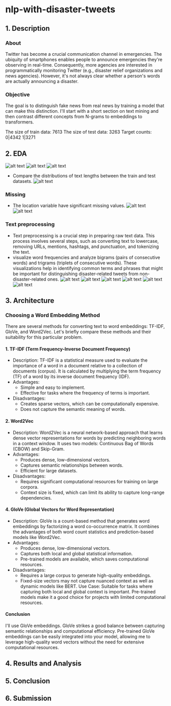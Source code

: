 # nlp-with-disaster-tweets

## 1. Description
### About
Twitter has become a crucial communication channel in emergencies. The ubiquity of smartphones enables people to announce emergencies they're observing in real-time. Consequently, more agencies are interested in programmatically monitoring Twitter (e.g., disaster relief organizations and news agencies). However, it's not always clear whether a person's words are actually announcing a disaster.
### Objective
The goal is to distinguish fake news from real news by training a model that can make this distinction. I'll start with a short section on text mining and then contrast different concepts from N-grams to embeddings to transformers.

The size of train data: 7613
The size of test data: 3263
Target counts:
0|4342
1|3271

## 2. EDA
![alt text](./image/image.png)
![alt text](./image/image-2.png)
![alt text](./image/image-3.png)
- Compare the distributions of text lengths between the train and test datasets.
![alt text](./image/image-1.png)

### Missing 
- The location variable have significant missing values.
![alt text](./image/image-4.png)
![alt text](./image/image-5.png)

### Text preprocessing
- Text preprocessing is a crucial step in preparing raw text data. This process involves several steps, such as converting text to lowercase, removing URLs, mentions, hashtags, and punctuation, and tokenizing the text. 
- visualize word frequencies and analyze bigrams (pairs of consecutive words) and trigrams (triplets of consecutive words). These visualizations help in identifying common terms and phrases that might be important for distinguishing disaster-related tweets from non-disaster-related ones.
![alt text](./image/image-6.png)
![alt text](./image/image-7.png)
![alt text](./image/image-8.png)
![alt text](./image/image-9.png)
![alt text](./image/image-10.png)
![alt text](./image/image-11.png)

## 3. Architecture
### Choosing a Word Embedding Method
There are several methods for converting text to word embeddings: TF-IDF, GloVe, and Word2Vec. Let's briefly compare these methods and their suitability for this particular problem.
#### 1. TF-IDF (Term Frequency-Inverse Document Frequency)
- Description: TF-IDF is a statistical measure used to evaluate the importance of a word in a document relative to a collection of documents (corpus). It is calculated by multiplying the term frequency (TF) of a word by its inverse document frequency (IDF).
- Advantages:
  - Simple and easy to implement.
  - Effective for tasks where the frequency of terms is important.
- Disadvantages:
  - Creates sparse vectors, which can be computationally expensive.
  - Does not capture the semantic meaning of words.
#### 2. Word2Vec
- Description: Word2Vec is a neural network-based approach that learns dense vector representations for words by predicting neighboring words in a context window. It uses two models: Continuous Bag of Words (CBOW) and Skip-Gram.
- Advantages:
  - Produces dense, low-dimensional vectors.
  - Captures semantic relationships between words.
  - Efficient for large datasets.
- Disadvantages:
  - Requires significant computational resources for training on large corpora.
  - Context size is fixed, which can limit its ability to capture long-range dependencies.
#### 4. GloVe (Global Vectors for Word Representation)
- Description: GloVe is a count-based method that generates word embeddings by factorizing a word co-occurrence matrix. It combines the advantages of both word count statistics and prediction-based models like Word2Vec.
- Advantages:
  - Produces dense, low-dimensional vectors.
  - Captures both local and global statistical information.
  - Pre-trained models are available, which saves computational resources.
- Disadvantages:
  - Requires a large corpus to generate high-quality embeddings.
  - Fixed-size vectors may not capture nuanced context as well as dynamic models like BERT.
Use Case: Suitable for tasks where capturing both local and global context is important. Pre-trained models make it a good choice for projects with limited computational resources.
#### Conclusion
I'll use GloVe embeddings. GloVe strikes a good balance between capturing semantic relationships and computational efficiency. Pre-trained GloVe embeddings can be easily integrated into your model, allowing me to leverage high-quality word vectors without the need for extensive computational resources.

## 4. Results and Analysis


## 5. Conclusion


## 6. Submission
